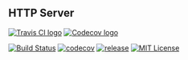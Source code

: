 HTTP Server
-----------

[![Travis CI logo][travis-image]][travis-link]
[![Codecov logo][codecov-image]][codecov-link]

[![Build Status][travis-badge]][travis-link]
[![codecov][codecov-badge]][codecov-link]
[![release][release-badge]][release-link]
[![MIT License][license-badge]][license-link]

[travis-badge]:     https://travis-ci.org/pashinov/server.svg?branch=master
[travis-link]:      https://travis-ci.org/pashinov/server
[travis-image]:     https://github.com/pashinov/server/blob/master/img/TravisCI.png
[codecov-badge]:    https://codecov.io/gh/pashinov/server/branch/master/graph/badge.svg
[codecov-link]:     https://codecov.io/gh/pashinov/server
[codecov-image]:    https://github.com/pashinov/server/blob/master/img/Codecov.png
[release-badge]:    https://img.shields.io/badge/release-v1.0.0-blue.svg
[release-link]:     https://github.com/pashinov/server/releases
[license-badge]:    https://img.shields.io/badge/license-MIT-blue.svg
[license-link]:     https://github.com/pashinov/server/blob/master/LICENSE
